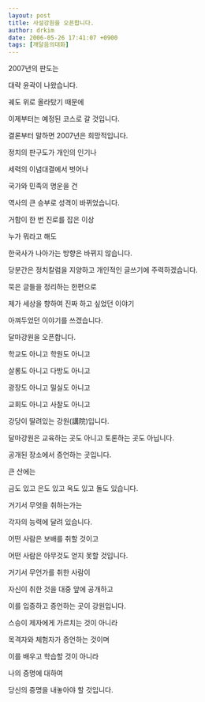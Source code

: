 ```yaml
---
layout: post
title: 사설강원을 오픈합니다.
author: drkim
date: 2006-05-26 17:41:07 +0900
tags: [깨달음의대화]
---
```


  
2007년의 판도는 
  
대략 윤곽이 나왔습니다.
  

  
궤도 위로 올라탔기 때문에 
  
이제부터는 예정된 코스로 갈 것입니다. 
  

  
결론부터 말하면 2007년은 희망적입니다.
  
정치의 판구도가 개인의 인기나 
  

  
세력의 이념대결에서 벗어나 
  
국가와 민족의 명운을 건 
  

  
역사의 큰 승부로 성격이 바뀌었습니다. 
  
거함이 한 번 진로를 잡은 이상 
   

  
누가 뭐라고 해도 
  
한국사가 나아가는 방향은 바뀌지 않습니다. 
  

  
당분간은 정치칼럼을 지양하고 개인적인 글쓰기에 주력하겠습니다. 
  
묵은 글들을 정리하는 한편으로 
  

  
제가 세상을 향하여 진짜 하고 싶었던 이야기
  
아껴두었던 이야기를 쓰겠습니다. 
  

  
달마강원을 오픈합니다. 
  
학교도 아니고 학원도 아니고
  

  
살롱도 아니고 다방도 아니고
  
광장도 아니고 밀실도 아니고
  

  
교회도 아니고 사찰도 아니고 
  
강당이 딸려있는 강원(講院)입니다.
  

  
달마강원은 교육하는 곳도 아니고 토론하는 곳도 아닙니다. 
  
공개된 장소에서 증언하는 곳입니다. 
  

  
큰 산에는 
  
금도 있고 은도 있고 옥도 있고 돌도 있습니다. 
  

  
거기서 무엇을 취하는가는 
  
각자의 능력에 달려 있습니다. 
  

  
어떤 사람은 보배를 취할 것이고 
  
어떤 사람은 아무것도 얻지 못할 것입니다. 
  

  
거기서 무언가를 취한 사람이
  
자신이 취한 것을 대중 앞에 공개하고 
  

  
이를 입증하고 증언하는 곳이 강원입니다. 
  
스승이 제자에게 가르치는 것이 아니라 
  

  
목격자와 체험자가 증언하는 것이며 
  
이를 배우고 학습할 것이 아니라 
  

  
나의 증명에 대하여 
  
당신의 증명을 내놓아야 할 것입니다.